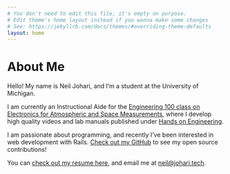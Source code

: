 ```yaml
---
# You don't need to edit this file, it's empty on purpose.
# Edit theme's home layout instead if you wanna make some changes
# See: https://jekyllrb.com/docs/themes/#overriding-theme-defaults
layout: home
---
```

# About Me
Hello! My name is Neil Johari, and I’m a student at the University of Michigan.

I am currently an Instructional Aide for the [Engineering 100 class on
Electronics for Atmospheric and Space
Measurements](https://eng100.engin.umich.edu/list/section-950/), where I develop
high quality videos and lab manuals published under [Hands on
Engineering](https://www.youtube.com/channel/UCENsrYk8n9EKb4PY6B0s82A/videos).

I am passionate about programming, and recently I’ve been interested in web
development with Rails. [Check out my GitHub](https://github.com/neiljohari) to
see my open source contributions!

You can [check out my resume here](/assets/files/resume/resume.pdf), and email me at [neil@johari.tech](mailto:neil@johari.tech).
